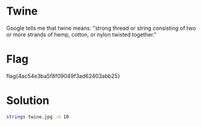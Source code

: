 # Twine
Google tells me that twine means: "strong thread or string consisting of two or more strands of hemp, cotton, or nylon twisted together."

# Flag
flag{4ac54e3ba5f8f09049f3ad62403abb25}

# Solution
```bash
strings twine.jpg -n 10
```